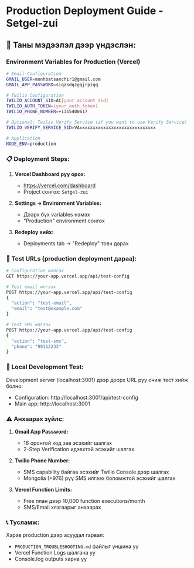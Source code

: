 # Production Deployment Guide - Setgel-zui

## 🎯 Таны мэдээлэл дээр үндэслэн:

### Environment Variables for Production (Vercel)

```bash
# Email Configuration
GMAIL_USER=monhbatsanchir1@gmail.com
GMAIL_APP_PASSWORD=siqasdqzgqjrpiqq

# Twilio Configuration  
TWILIO_ACCOUNT_SID=AC[your_account_sid]
TWILIO_AUTH_TOKEN=[your_auth_token]
TWILIO_PHONE_NUMBER=+1315400617

# Optional: Twilio Verify Service (if you want to use Verify Service)
TWILIO_VERIFY_SERVICE_SID=VAxxxxxxxxxxxxxxxxxxxxxxxxxxxxx

# Application
NODE_ENV=production
```

### 📋 Deployment Steps:

1. **Vercel Dashboard руу орох:**
   - https://vercel.com/dashboard
   - Project сонгох: `Setgel-zui`

2. **Settings → Environment Variables:**
   - Дээрх бүх variables нэмэх
   - "Production" environment сонгох

3. **Redeploy хийх:**
   - Deployments tab → "Redeploy" товч дарах

### 🧪 Test URLs (production deployment дараа):

```bash
# Configuration шалгах
GET https://your-app.vercel.app/api/test-config

# Test email илгээх
POST https://your-app.vercel.app/api/test-config
{
  "action": "test-email",
  "email": "test@example.com"
}

# Test SMS илгээх  
POST https://your-app.vercel.app/api/test-config
{
  "action": "test-sms",
  "phone": "99112233"
}
```

### 🔧 Local Development Test:

Development server (localhost:3001) дээр доорх URL руу очиж тест хийж болно:

- Configuration: http://localhost:3001/api/test-config
- Main app: http://localhost:3001

### ⚠️ Анхаарах зүйлс:

1. **Gmail App Password:**
   - 16 оронтой код зөв эсэхийг шалгах
   - 2-Step Verification идэвхтэй эсэхийг шалгах

2. **Twilio Phone Number:**
   - SMS capability байгаа эсэхийг Twilio Console дээр шалгах
   - Mongolia (+976) рүү SMS илгээх боломжтой эсэхийг шалгах

3. **Vercel Function Limits:**
   - Free план дээр 10,000 function executions/month
   - SMS/Email хязгаарыг анхаарах

### 📞 Тусламж:

Хэрэв production дээр асуудал гарвал:
- `PRODUCTION_TROUBLESHOOTING.md` файлыг уншина уу
- Vercel Function Logs шалгана уу
- Console.log outputs харна уу